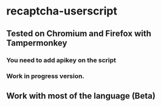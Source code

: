 # recaptcha-userscript


## Tested on Chromium and Firefox with Tampermonkey
### You need to add apikey on the script
### Work in progress version.
## Work with most of the language (Beta)
